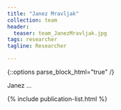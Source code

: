```yaml
---
title: "Janez Mravljak"
collection: team
header:
  teaser: team_JanezMravljak.jpg
tags: researcher
tagline: Researcher

---
```


{::options parse_block_html="true" /}

Janez ...

{% include publication-list.html %}